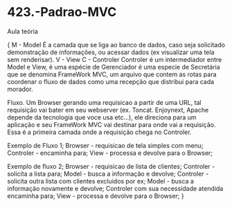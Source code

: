 # 423.-Padrao-MVC
Aula teória

{
 M - Model
   É a camada que se liga ao banco de dados, caso seja solicitado demonstração de informações,
   ou acessar dados (ex visualizar uma tela sem renderisar).
 V - View
 C - Controler
     Controler é um intermediador entre Model e View, é uma espécie de Gerenciador
     é uma especie de Secretária que se denomina FrameWork MVC, um arquivo que contem as rotas
    para coordenar o fluxo de dados como uma recepção que distribui para cada morador.
  
  Fluxo.
  Um Browser gerando uma requisicao a partir de uma URL, tal requisição vai bater em seu 
  webserver (ex. Toncat. Enjoynext, Apache depende da tecnologia que voce usa etc...), ele direciona 
  para um aplicação e seu FrameWork MVC vai destinar para onde vai a requisição.
  Essa é a primeira camada onde a requisição chega no Controler.
  
  Exemplo de Fluxo 1;
      Browser - requisicao de tela simples com menu;
            Controler - encaminha para;
                View - processa e devolve para o Browser;
                
  Exemplo de fluxo 2;
        Browser - requisicao de lista de clientes;
            Controler - solicita a lista para;
                Model - busca a informação e devolve;
                    Controler - solicita outra lista com clientes excluidos por ex;
                          Model - busca a informação novamente e devolve;
                              Controler com sua necessidade atendida encaminha para;
                                  View - processa e devolve para o Browser;
}
